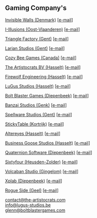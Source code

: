 <link rel="stylesheet" href="../style.css">

## Gaming Company's

[Invisible Walls (Denmark)](https://www.invisiblewalls.co/) [[e-mail]()]

[I-Illusions (Oost-Vlaanderen)](https://i-illusions.com/) [[e-mail]()]

[Triangle Factory (Gent)](https://www.triangle-factory.be/) [[e-mail]()]

[Larian Studios (Gent)](https://larian.com/) [[e-mail]()]

[Cozy Bee Games (Canada)](https://www.cozybeegames.com/) [[e-mail]()]

[The Artistocrats BV (Hasselt)](https://the-artistocrats.squarespace.com/) [[e-mail]()]

[Firewolf Engineering (Hasselt)](https://www.handelsgids.be/hasselt/firewolf-engineering/) [[e-mail]()]

[LuGus Studios (Hasselt)](https://www.lugus-studios.be/) [[e-mail]()]

[Bolt Blaster Games (Diepenbeek)](https://www.linkedin.com/company/boltblastergames/?originalSubdomain=be) [[e-mail]()]

[Banzai Studios (Genk)](https://www.banzaistudio.ee/) [[e-mail](madis@banzaistudio.ee)]

<!-- [Pirate Software (United States)](https://gopiratesoftware.com/) [[e-mail]()] -->

[Spellware Studios (Gent)](https://spellwarestudios.com/home) [[e-mail](contact@spellwarestudios.com)]

[StickyTable (Kortrijk)](https://stickytable.com/) [[e-mail](info@Stickytable.com)]

<!-- [Napoleon Games Casino (Genk)](https://napoleongames.be/en-be/home) [[e-mail]()] -->

[Altereyes (Hasselt)](https://altereyes.com/) [[e-mail](https://altereyes.com/jobs/)]

[Business Goose Studios (Hasselt)](https://www.businessgoose.be/) [[e-mail](businessgoosestudio@gmail.com)]

<!-- [Ducktape Solutions (Hasselt)](https://www.companyweb.be/en/0786377020/duck-tape-solutions) [[e-mail]()] -->

<!-- [Pixnami (Genk)](https://www.companyweb.be/en/0728529287/pixnami) [[e-mail]()] -->

[Quaternion Software (Diepenbeek)](https://quaternionsoftware.com/) [[e-mail](info@quaternionsoftware.com)]

[Sixtyfour (Heusden-Zolder)](https://www.sixtyfour.be/) [[e-mail](info@sixtyfour.be)]

[Volcaban Studio (Gingelom)](https://volcabanstudio.com/) [[e-mail](info@volcabanstudio.com)]

[Xplab (Diepenbeek)](https://xplab.be/) [[e-mail](xplab@ucll.be)]

[Rogue Side (Geel)](https://www.rogueside.com/) [[e-mail](https://www.rogueside.com/)]


contact@the-artistocrats.com  
info@lugus-studios.be  
glenn@boltblastergames.com  
